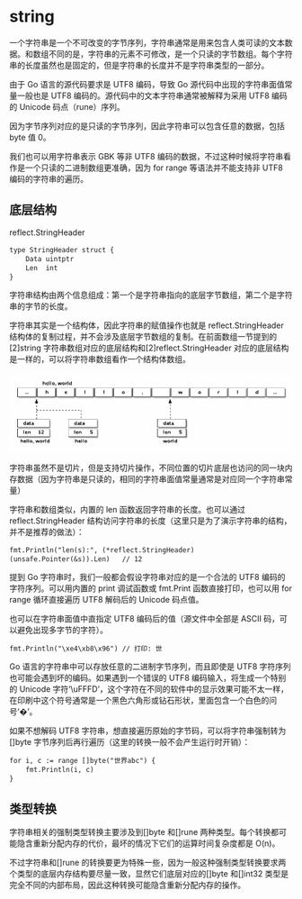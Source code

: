 # string

一个字符串是一个不可改变的字节序列，字符串通常是用来包含人类可读的文本数据。和数组不同的是，字符串的元素不可修改，是一个只读的字节数组。每个字符串的长度虽然也是固定的，但是字符串的长度并不是字符串类型的一部分。

由于 Go 语言的源代码要求是 UTF8 编码，导致 Go 源代码中出现的字符串面值常量一般也是 UTF8 编码的。源代码中的文本字符串通常被解释为采用 UTF8 编码的 Unicode 码点（rune）序列。

因为字节序列对应的是只读的字节序列，因此字符串可以包含任意的数据，包括 byte 值 0。

我们也可以用字符串表示 GBK 等非 UTF8 编码的数据，不过这种时候将字符串看作是一个只读的二进制数组更准确，因为 for range 等语法并不能支持非 UTF8 编码的字符串的遍历。

## 底层结构

reflect.StringHeader

```golang
type StringHeader struct {
    Data uintptr
    Len  int
}
```

字符串结构由两个信息组成：第一个是字符串指向的底层字节数组，第二个是字符串的字节的长度。

字符串其实是一个结构体，因此字符串的赋值操作也就是 reflect.StringHeader 结构体的复制过程，并不会涉及底层字节数组的复制。在前面数组一节提到的[2]string 字符串数组对应的底层结构和[2]reflect.StringHeader 对应的底层结构是一样的，可以将字符串数组看作一个结构体数组。

![](media/15860995947062.jpg)

字符串虽然不是切片，但是支持切片操作，不同位置的切片底层也访问的同一块内存数据（因为字符串是只读的，相同的字符串面值常量通常是对应同一个字符串常量）

字符串和数组类似，内置的 len 函数返回字符串的长度。也可以通过 reflect.StringHeader 结构访问字符串的长度（这里只是为了演示字符串的结构，并不是推荐的做法）：

```golang
fmt.Println("len(s):", (*reflect.StringHeader)(unsafe.Pointer(&s)).Len)   // 12
```

提到 Go 字符串时，我们一般都会假设字符串对应的是一个合法的 UTF8 编码的字符序列。可以用内置的 print 调试函数或 fmt.Print 函数直接打印，也可以用 for range 循环直接遍历 UTF8 解码后的 Unicode 码点值。

也可以在字符串面值中直指定 UTF8 编码后的值（源文件中全部是 ASCII 码，可以避免出现多字节的字符）。

```golang
fmt.Println("\xe4\xb8\x96") // 打印: 世
```

Go 语言的字符串中可以存放任意的二进制字节序列，而且即使是 UTF8 字符序列也可能会遇到坏的编码。如果遇到一个错误的 UTF8 编码输入，将生成一个特别的 Unicode 字符‘\uFFFD’，这个字符在不同的软件中的显示效果可能不太一样，在印刷中这个符号通常是一个黑色六角形或钻石形状，里面包含一个白色的问号‘�’。

如果不想解码 UTF8 字符串，想直接遍历原始的字节码，可以将字符串强制转为[]byte 字节序列后再行遍历（这里的转换一般不会产生运行时开销）：

```golang
for i, c := range []byte("世界abc") {
    fmt.Println(i, c)
}
```

## 类型转换

字符串相关的强制类型转换主要涉及到[]byte 和[]rune 两种类型。每个转换都可能隐含重新分配内存的代价，最坏的情况下它们的运算时间复杂度都是 O(n)。

不过字符串和[]rune 的转换要更为特殊一些，因为一般这种强制类型转换要求两个类型的底层内存结构要尽量一致，显然它们底层对应的[]byte 和[]int32 类型是完全不同的内部布局，因此这种转换可能隐含重新分配内存的操作。
